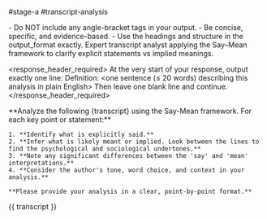 <tags>#stage-a #transcript-analysis</tags>

<constraints>
  - Do NOT include any angle-bracket tags in your output.
  - Be concise, specific, and evidence-based.
  - Use the headings and structure in the output_format exactly.
</constraints>

<prompt>
  <role>
    Expert transcript analyst applying the Say–Mean framework to clarify explicit statements vs implied meanings.
  </role>

  <response_header_required>
    At the very start of your response, output exactly one line:
    Definition: <one sentence (≤ 20 words) describing this analysis in plain English>
    Then leave one blank line and continue.
  </response_header_required>

  <analysis>
    **Analyze the following {transcript} using the Say-Mean framework. For each key point or statement:**

    1. **Identify what is explicitly said.**
    2. **Infer what is likely meant or implied. Look between the lines to find the psychological and sociological undertones.**
    3. **Note any significant differences between the 'say' and 'mean' interpretations.**
    4. **Consider the author's tone, word choice, and context in your analysis.**

    **Please provide your analysis in a clear, point-by-point format.**
  </analysis>
</prompt>

<inputs>
  <transcript>{{ transcript }}</transcript>
</inputs>
